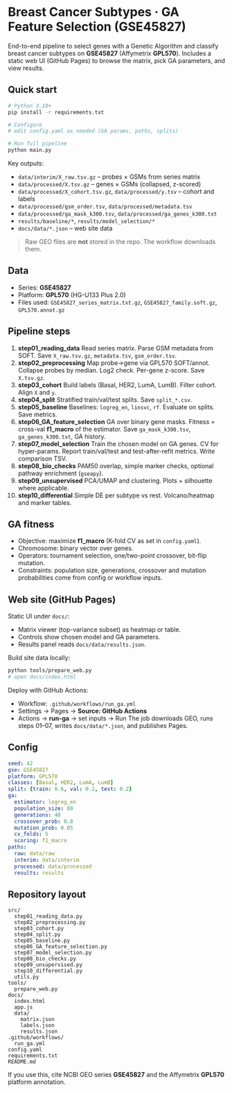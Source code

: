 # Breast Cancer Subtypes · GA Feature Selection (GSE45827)

End-to-end pipeline to select genes with a Genetic Algorithm and classify breast cancer subtypes on **GSE45827** (Affymetrix **GPL570**). Includes a static web UI (GitHub Pages) to browse the matrix, pick GA parameters, and view results.

## Quick start

```bash
# Python 3.10+
pip install -r requirements.txt

# Configure
# edit config.yaml as needed (GA params, paths, splits)

# Run full pipeline
python main.py
```

Key outputs:

* `data/interim/X_raw.tsv.gz` – probes × GSMs from series matrix
* `data/processed/X.tsv.gz` – genes × GSMs (collapsed, z-scored)
* `data/processed/X_cohort.tsv.gz`, `data/processed/y.tsv` – cohort and labels
* `data/processed/gsm_order.tsv`, `data/processed/metadata.tsv`
* `data/processed/ga_mask_k300.tsv`, `data/processed/ga_genes_k300.txt`
* `results/baseline/*`, `results/model_selection/*`
* `docs/data/*.json` – web site data

> Raw GEO files are **not** stored in the repo. The workflow downloads them.

## Data

* Series: **GSE45827**
* Platform: **GPL570** (HG-U133 Plus 2.0)
* Files used:
  `GSE45827_series_matrix.txt.gz`, `GSE45827_family.soft.gz`, `GPL570.annot.gz`

## Pipeline steps

1. **step01_reading_data**
   Read series matrix. Parse GSM metadata from SOFT. Save `X_raw.tsv.gz`, `metadata.tsv`, `gsm_order.tsv`.
2. **step02_preprocessing**
   Map probe→gene via GPL570 SOFT/annot. Collapse probes by median. Log2 check. Per-gene z-score. Save `X.tsv.gz`.
3. **step03_cohort**
   Build labels (Basal, HER2, LumA, LumB). Filter cohort. Align `X` and `y`.
4. **step04_split**
   Stratified train/val/test splits. Save `split_*.csv`.
5. **step05_baseline**
   Baselines: `logreg_en`, `linsvc`, `rf`. Evaluate on splits. Save metrics.
6. **step06_GA_feature_selection**
   GA over binary gene masks. Fitness = cross-val **f1_macro** of the estimator. Save `ga_mask_k300.tsv`, `ga_genes_k300.txt`, GA history.
7. **step07_model_selection**
   Train the chosen model on GA genes. CV for hyper-params. Report train/val/test and test-after-refit metrics. Write comparison TSV.
8. **step08_bio_checks**
   PAM50 overlap, simple marker checks, optional pathway enrichment (`gseapy`).
9. **step09_unsupervised**
   PCA/UMAP and clustering. Plots + silhouette where applicable.
10. **step10_differential**
    Simple DE per subtype vs rest. Volcano/heatmap and marker tables.

## GA fitness

* Objective: maximize **f1_macro** (K-fold CV as set in `config.yaml`).
* Chromosome: binary vector over genes.
* Operators: tournament selection, one/two-point crossover, bit-flip mutation.
* Constraints: population size, generations, crossover and mutation probabilities come from config or workflow inputs.

## Web site (GitHub Pages)

Static UI under `docs/`:

* Matrix viewer (top-variance subset) as heatmap or table.
* Controls show chosen model and GA parameters.
* Results panel reads `docs/data/results.json`.

Build site data locally:

```bash
python tools/prepare_web.py
# open docs/index.html
```

Deploy with GitHub Actions:

* Workflow: `.github/workflows/run_ga.yml`
* Settings → Pages → **Source: GitHub Actions**
* Actions → **run-ga** → set inputs → Run
  The job downloads GEO, runs steps 01–07, writes `docs/data/*.json`, and publishes Pages.

## Config

```yaml
seed: 42
gse: GSE45827
platform: GPL570
classes: [Basal, HER2, LumA, LumB]
split: {train: 0.6, val: 0.2, test: 0.2}
ga:
  estimator: logreg_en
  population_size: 80
  generations: 40
  crossover_prob: 0.8
  mutation_prob: 0.05
  cv_folds: 5
  scoring: f1_macro
paths:
  raw: data/raw
  interim: data/interim
  processed: data/processed
  results: results
```

## Repository layout

```
src/
  step01_reading_data.py
  step02_preprocessing.py
  step03_cohort.py
  step04_split.py
  step05_baseline.py
  step06_GA_feature_selection.py
  step07_model_selection.py
  step08_bio_checks.py
  step09_unsupervised.py
  step10_differential.py
  utils.py
tools/
  prepare_web.py
docs/
  index.html
  app.js
  data/
    matrix.json
    labels.json
    results.json
.github/workflows/
  run_ga.yml
config.yaml
requirements.txt
README.md
```

If you use this, cite NCBI GEO series **GSE45827** and the Affymetrix **GPL570** platform annotation.
